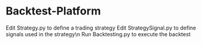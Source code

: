 # Backtest-Platform
Edit Strategy.py to define a trading strategy
Edit StrategySignal.py to define signals used in the strategy\n
Run Backtesting.py to execute the backtest